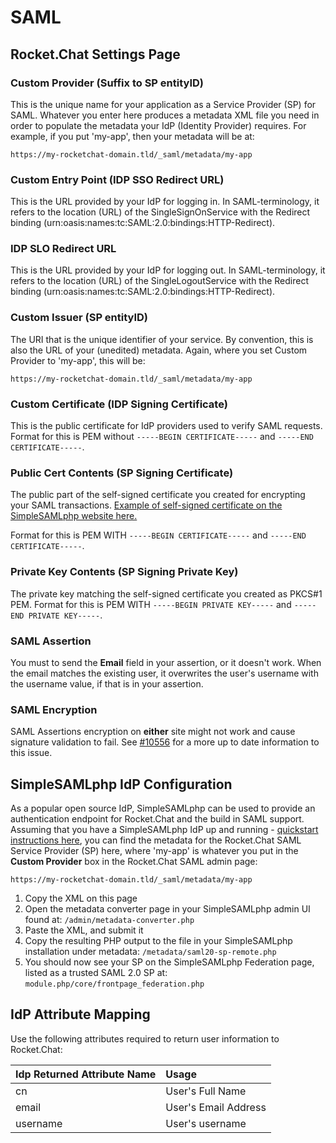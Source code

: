 # SAML

## Rocket.Chat Settings Page

### Custom Provider \(Suffix to SP entityID\)

This is the unique name for your application as a Service Provider \(SP\) for SAML. Whatever you enter here produces a metadata XML file you need in order to populate the metadata your IdP \(Identity Provider\) requires. For example, if you put 'my-app', then your metadata will be at:

`https://my-rocketchat-domain.tld/_saml/metadata/my-app`

### Custom Entry Point \(IDP SSO Redirect URL\)

This is the URL provided by your IdP for logging in. In SAML-terminology, it refers to the location \(URL\) of the SingleSignOnService with the Redirect binding \(urn:oasis:names:tc:SAML:2.0:bindings:HTTP-Redirect\).

### IDP SLO Redirect URL

This is the URL provided by your IdP for logging out. In SAML-terminology, it refers to the location \(URL\) of the SingleLogoutService with the Redirect binding \(urn:oasis:names:tc:SAML:2.0:bindings:HTTP-Redirect\).

### Custom Issuer \(SP entityID\)

The URI that is the unique identifier of your service. By convention, this is also the URL of your \(unedited\) metadata. Again, where you set Custom Provider to 'my-app', this will be:

`https://my-rocketchat-domain.tld/_saml/metadata/my-app`

### Custom Certificate \(IDP Signing Certificate\)

This is the public certificate for IdP providers used to verify SAML requests. Format for this is PEM without `-----BEGIN CERTIFICATE-----` and `-----END CERTIFICATE-----`.

### Public Cert Contents \(SP Signing Certificate\)

The public part of the self-signed certificate you created for encrypting your SAML transactions. [Example of self-signed certificate on the SimpleSAMLphp website here.](https://simplesamlphp.org/docs/stable/simplesamlphp-sp#section_1_1)

Format for this is PEM WITH `-----BEGIN CERTIFICATE-----` and `-----END CERTIFICATE-----`.

### Private Key Contents \(SP Signing Private Key\)

The private key matching the self-signed certificate you created as PKCS\#1 PEM. Format for this is PEM WITH `-----BEGIN PRIVATE KEY-----` and `-----END PRIVATE KEY-----`.

### SAML Assertion

You must to send the **Email** field in your assertion, or it doesn't work. When the email matches the existing user, it overwrites the user's username with the username value, if that is in your assertion.

### SAML Encryption

SAML Assertions encryption on **either** site might not work and cause signature validation to fail. See [\#10556](https://github.com/RocketChat/Rocket.Chat/issues/10556) for a more up to date information to this issue.

## SimpleSAMLphp IdP Configuration

As a popular open source IdP, SimpleSAMLphp can be used to provide an authentication endpoint for Rocket.Chat and the build in SAML support. Assuming that you have a SimpleSAMLphp IdP up and running - [quickstart instructions here](https://simplesamlphp.org/docs/stable/simplesamlphp-idp), you can find the metadata for the Rocket.Chat SAML Service Provider \(SP\) here, where 'my-app' is whatever you put in the **Custom Provider** box in the Rocket.Chat SAML admin page:

`https://my-rocketchat-domain.tld/_saml/metadata/my-app`

1. Copy the XML on this page
2. Open the metadata converter page in your SimpleSAMLphp admin UI found at: `/admin/metadata-converter.php`
3. Paste the XML, and submit it
4. Copy the resulting PHP output to the file in your SimpleSAMLphp installation under metadata: `/metadata/saml20-sp-remote.php`
5. You should now see your SP on the SimpleSAMLphp Federation page, listed as a trusted SAML 2.0 SP at: `module.php/core/frontpage_federation.php`

## IdP Attribute Mapping

Use the following attributes required to return user information to Rocket.Chat:

| Idp Returned Attribute Name | Usage |
| :--- | :--- |
| cn | User's Full Name |
| email | User's Email Address |
| username | User's username |

